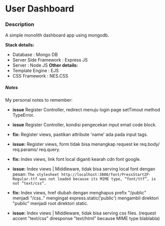 # User Dashboard
### Description
A simple monolith dashboard app using mongodb.

**Stack details:**
* Database : Mongo DB
* Server Side Framework : Express JS
* Server : Node JS
**Other details:**
* Template Engine : EJS
* CSS Framework : NES.CSS

##### Notes
My personal notes to remember:
* **issue** Register Controller, redirect menuju login page setTimout method TypeError.

* **issue** Register Controller, kondisi pengecekan input email code block.

* **fix:** Register views, pastikan attribute 'name' ada pada input tags.
* **issue:** Register views, form tidak bisa menangkap request ke req.body/ req.params/ req.query.

* **fix:** Index views, link font local diganti kearah cdn font google.
* **issue:** Index views | Middleware, tidak bisa serving local font dengan pesan:
``The stylesheet http://localhost:3000/font/PressStart2P-Regular.ttf was not loaded because its MIME type, “font/ttf”, is not “text/css”.``

* **fix:** Index views, href diubah dengan menghapus prefix "/public" menjadi "/css.." mengingat express.static('public') mengambil direktori "public" menjadi root direktori static.
* **issue:** Index views | Middleware, tidak bisa serving css files. (request accent "text/css" diresponse "text/html" because MIME type blablabla)
